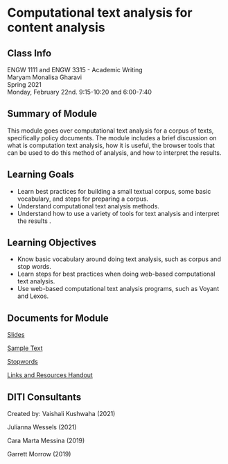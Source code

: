 # Computational text analysis for content analysis

## Class Info
ENGW 1111 and ENGW 3315 - Academic Writing
<br>
Maryam Monalisa Gharavi
<br>
Spring 2021
<br>
Monday, February 22nd. 9:15-10:20 and 6:00-7:40

## Summary of Module
This module goes over computational text analysis for a corpus of texts, specifically policy documents. The module includes a brief discussion on what is computation text analysis, how it is useful, the browser tools that can be used to do this method of analysis, and how to interpret the results.

## Learning Goals
- Learn best practices for building a small textual corpus, some basic vocabulary, and steps for preparing a corpus.
- Understand computational text analysis methods.
- Understand how to use a variety of tools for text analysis and interpret the results .

## Learning Objectives
- Know basic vocabulary around doing text analysis, such as corpus and stop words.
- Learn steps for best practices when doing web-based computational text analysis.
- Use web-based computational text analysis programs, such as Voyant and Lexos.

## Documents for Module

[Slides]()

[Sample Text](Sample_Text)

[Stopwords](Stopwords.txt)

[Links and Resources Handout](Handouts)

## DITI Consultants
Created by:
Vaishali Kushwaha (2021)

Julianna Wessels (2021)

Cara Marta Messina (2019)

Garrett Morrow (2019)
